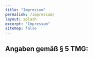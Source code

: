 ```yaml
---
title: "Impressum"
permalink: /impressum/
layout: splash
excerpt: "Impressum"
sitemap: false
---
```

<style>
 td {
    vertical-align: middle;
}
</style>

<h2>Angaben gemäß &sect; 5 TMG:</h2>

